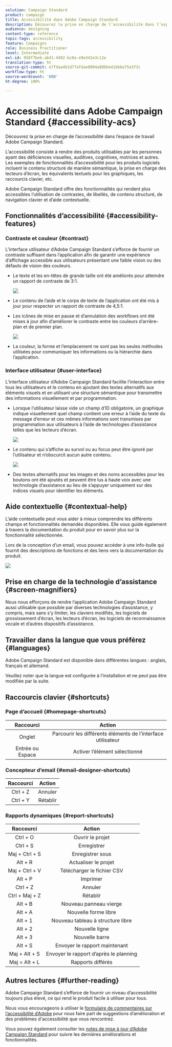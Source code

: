 ```yaml
---
solution: Campaign Standard
product: campaign
title: Accessibilité dans Adobe Campaign Standard
description: Découvrez la prise en charge de l’accessibilité dans l’espace de travail Adobe Campaign Standard.
audience: designing
content-type: reference
topic-tags: accessibility
feature: Campaigns
role: Business Practitioner
level: Intermediate
exl-id: 958f7beb-ab41-4492-bc0a-e9e342e3c12e
translation-type: ht
source-git-commit: e7fdaa4b1d77afdae8004a88bbe41bbbe75a3f3c
workflow-type: ht
source-wordcount: '608'
ht-degree: 100%

---
```


# Accessibilité dans Adobe Campaign Standard {#accessibility-acs}

Découvrez la prise en charge de l’accessibilité dans l’espace de travail Adobe Campaign Standard.

L’accessibilité consiste à rendre des produits utilisables par les personnes ayant des déficiences visuelles, auditives, cognitives, motrices et autres. Les exemples de fonctionnalités d’accessibilité pour les produits logiciels incluent le contenu structuré de manière sémantique, la prise en charge des lecteurs d’écran, les équivalents textuels pour les graphiques, les raccourcis clavier, etc.

Adobe Campaign Standard offre des fonctionnalités qui rendent plus accessibles l’utilisation de contrastes, de libellés, de contenu structuré, de navigation clavier et d’aide contextuelle.

## Fonctionnalités d’accessibilité {#accessibility-features}

### Contraste et couleur {#contrast}

L’interface utilisateur d’Adobe Campaign Standard s’efforce de fournir un contraste suffisant dans l’application afin de garantir une expérience d’affichage accessible aux utilisateurs présentant une faible vision ou des défauts de vision des couleurs.

* Le texte et les en-têtes de grande taille ont été améliorés pour atteindre un rapport de contraste de 3:1.

   ![](assets/accessibility_2.png)

* Le contenu de l’aide et le corps de texte de l’application ont été mis à jour pour respecter un rapport de contraste de 4,5:1.

* Les icônes de mise en pause et d’annulation des workflows ont été mises à jour afin d’améliorer le contraste entre les couleurs d’arrière-plan et de premier plan.

   ![](assets/accessibility_1.png)

* La couleur, la forme et l’emplacement ne sont pas les seules méthodes utilisées pour communiquer les informations ou la hiérarchie dans l’application.

### Interface utilisateur {#user-interface}

L’interface utilisateur d’Adobe Campaign Standard facilite l’interaction entre tous les utilisateurs et le contenu en ajoutant des textes alternatifs aux éléments visuels et en utilisant une structure sémantique pour transmettre des informations visuellement et par programmation.

* Lorsque l’utilisateur laisse vide un champ d’ID obligatoire, un graphique indique visuellement quel champ contient une erreur à l’aide du texte du message d’erreur et ces mêmes informations sont transmises par programmation aux utilisateurs à l’aide de technologies d’assistance telles que les lecteurs d’écran.

   ![](assets/accessibility_3.png)

* Le contenu qui s’affiche au survol ou au focus peut être ignoré par l’utilisateur et n’obscurcit aucun autre contenu.

   ![](assets/accessibility_4.png)

* Des textes alternatifs pour les images et des noms accessibles pour les boutons ont été ajoutés et peuvent être lus à haute voix avec une technologie d’assistance au lieu de s’appuyer uniquement sur des indices visuels pour identifier les éléments.

<!--
### Create responsive resize for multiple devices {#resize-devices}

When designing for multiple devices and platforms, it's important to create a seamless experience for screen sizes across mobile and desktop resolutions.

Adobe Campaign Standard allows you to design and test emails and push notifications on different devices such as: iPhone, Android devices, iPad, Android tablet and desktop.

![](assets/accessibility_6.png)
-->

## Aide contextuelle {#contextual-help}

L’aide contextuelle peut vous aider à mieux comprendre les différents champs et fonctionnalités demandés disponibles. Elle vous guide également à travers la documentation du produit pour en savoir plus sur la fonctionnalité sélectionnée.

Lors de la conception d’un email, vous pouvez accéder à une info-bulle qui fournit des descriptions de fonctions et des liens vers la documentation du produit.

![](assets/accessibility_7.png)

## Prise en charge de la technologie d’assistance {#screen-magnifiers}

Nous nous efforçons de rendre l’application Adobe Campaign Standard aussi utilisable que possible par diverses technologies d’assistance, y compris, mais sans s’y limiter, les claviers modifiés, les logiciels de grossissement d’écran, les lecteurs d’écran, les logiciels de reconnaissance vocale et d’autres dispositifs d’assistance.

## Travailler dans la langue que vous préférez {#languages}

Adobe Campaign Standard est disponible dans différentes langues : anglais, français et allemand.

Veuillez noter que la langue est configurée à l’installation et ne peut pas être modifiée par la suite.

## Raccourcis clavier {#shortcuts}

### Page d’accueil {#homepage-shortcuts}

| Raccourci | Action |
|:-:|:-:|
| Onglet | Parcourir les différents éléments de l’interface utilisateur |
| Entrée ou Espace | Activer l’élément sélectionné |

### Concepteur d’email {#email-designer-shortcuts}

| Raccourci | Action |
|:-:|:-:|
| Ctrl + Z | Annuler |
| Ctrl + Y | Rétablir |

### Rapports dynamiques {#report-shortcuts}

| Raccourci | Action |
|:-:|:-:|
| Ctrl + O | Ouvrir le projet |
| Ctrl + S | Enregistrer |
| Maj + Ctrl + S | Enregistrer sous |
| Alt + R | Actualiser le projet |
| Maj + Ctrl + V | Télécharger le fichier CSV |
| Alt + P | Imprimer |
| Ctrl + Z | Annuler |
| Ctrl + Maj + Z | Rétablir |
| Alt + B | Nouveau panneau vierge |
| Alt + A | Nouvelle forme libre |
| Alt + 1 | Nouveau tableau à structure libre |
| Alt + 2 | Nouvelle ligne |
| Alt + 3 | Nouvelle barre |
| Alt + S | Envoyer le rapport maintenant |
| Maj + Alt + S | Envoyer le rapport d’après le planning |
| Maj = Alt + L | Rapports différés |

## Autres lectures {#further-reading}

Adobe Campaign Standard s’efforce de fournir un niveau d’accessibilité toujours plus élevé, ce qui rend le produit facile à utiliser pour tous.

Nous vous encourageons à utiliser le [formulaire de commentaires sur l’accessibilité d’Adobe](https://www.adobe.com/accessibility/feedback.html) pour nous faire part de suggestions d’amélioration et des problèmes d&#39;accessibilité que vous rencontrez.

Vous pouvez également consulter les [notes de mise à jour d’Adobe Campaign Standard](https://experienceleague.adobe.com/docs/campaign-standard/using/release-notes/release-notes.html?lang=fr#release-notes) pour suivre les dernières améliorations et fonctionnalités.
